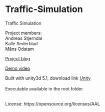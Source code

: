 # Traffic-Simulation
Traffic Simulation

Project members: <br>
Andreas Stjerndal <br>
Kalle Sederblad <br>
Måns Odstam <br>

<a href="https://tribestar.wordpress.com/"> Project blog <a> <br>

<a href="https://www.youtube.com/watch?v=F8chP-TzXLg"> Demo video <a> <br>


Built with unity3d 5.1, download link <a href="https://unity3d.com/get-unity"> Unity <a> <br>
<br>
Executable available in the root folder.
  
  <br>
  License: https://opensource.org/licenses/AAL  
